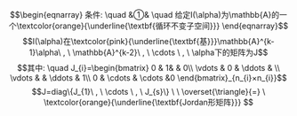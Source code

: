 $$\begin{eqnarray}
条件: \quad
&①& \quad 给定I(\alpha)为\mathbb{A}的一个\textcolor{orange}{\underline{\textbf{循环不变子空间}}} 
\end{eqnarray}$$
$$I(\alpha)在\textcolor{pink}{\underline{\textbf{基}}}\mathbb{A}^{k-1}\alpha\ , \ \mathbb{A}^{k-2}\ , \ \cdots \ , \ \alpha下的矩阵为J$$
$$其中: \quad J_{i}=\begin{bmatrix}
 0 &  1&  & 0\\
 \vdots  & 0 & \ddots  & \\
 \vdots  &  & \ddots  & 1\\
 0 & \cdots  & \cdots  &0
\end{bmatrix}_{n_{i}×n_{i}}$$
$$J=diag\{J_{1}\ , \ \cdots \ , \ J_{s}\}  \ \  \overset{\triangle}{=} \ \textcolor{orange}{\underline{\textbf{Jordan形矩阵}}} $$